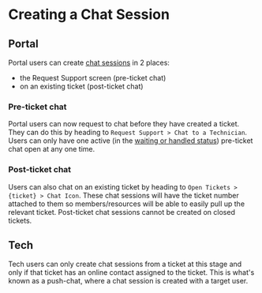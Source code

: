 # Creating a Chat Session

## Portal

Portal users can create [chat sessions](../../glossary/c/chat_session.md) in 2 places:

- the Request Support screen (pre-ticket chat)
- on an existing ticket (post-ticket chat)

### Pre-ticket chat

Portal users can now request to chat before they have created a ticket. They can do this by heading to `Request Support > Chat to a Technician`. Users can only have one active (in the [waiting or handled status](../../glossary/c/chat_session.md)) pre-ticket chat open at any one time.

### Post-ticket chat

Users can also chat on an existing ticket by heading to `Open Tickets > {ticket} > Chat Icon`. These chat sessions will have the ticket number attached to them so members/resources will be able to easily pull up the relevant ticket. Post-ticket chat sessions cannot be created on closed tickets.

## Tech

Tech users can only create chat sessions from a ticket at this stage and only if that ticket has an online contact assigned to the ticket. This is what's known as a push-chat, where a chat session is created with a target user.

